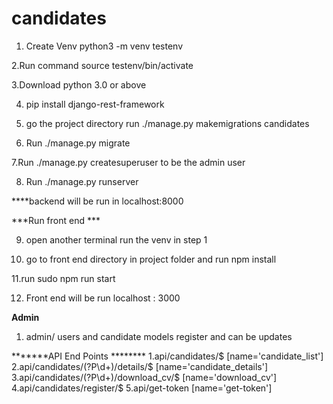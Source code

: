 # candidates

1. Create Venv 
python3 -m venv testenv

2.Run command source testenv/bin/activate

3.Download python 3.0 or above

4. pip install django-rest-framework

5. go the project directory run ./manage.py makemigrations candidates

6. Run ./manage.py migrate

7.Run ./manage.py createsuperuser to be the admin user 

8. Run ./manage.py runserver 

****backend will be run in localhost:8000

***Run front end ***

9. open another terminal run the venv in step 1 

10. go to front end directory in project folder and run npm install

11.run sudo npm run start

12. Front end will be run localhost : 3000

****Admin****
1. admin/  users and candidate models register and can be updates 

*******API End Points ********
1.api/candidates/$ [name='candidate_list']
2.api/candidates/(?P<id>\d+)/details/$ [name='candidate_details']
3.api/candidates/(?P<id>\d+)/download_cv/$ [name='download_cv']
4.api/candidates/register/$
5.api/get-token [name='get-token']


